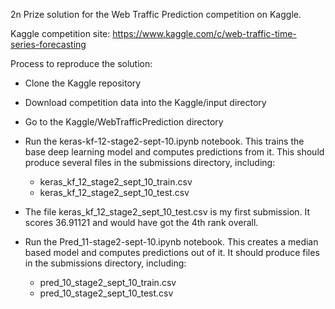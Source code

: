 2n Prize solution for the Web Traffic Prediction competition on Kaggle.

Kaggle competition site: https://www.kaggle.com/c/web-traffic-time-series-forecasting

Process to reproduce the solution:

* Clone the Kaggle repository

* Download competition data into the Kaggle/input directory

* Go to the Kaggle/WebTrafficPrediction directory

* Run the keras-kf-12-stage2-sept-10.ipynb notebook.  This trains the base deep learning model and computes predictions from it. This should produce several files in the submissions directory, including:
     * keras_kf_12_stage2_sept_10_train.csv
     * keras_kf_12_stage2_sept_10_test.csv
      
* The file keras_kf_12_stage2_sept_10_test.csv is my first submission.  It scores 36.91121 and would have got the 4th rank overall.

* Run the Pred_11-stage2-sept-10.ipynb notebook.  This creates a median based model and computes predictions out of it.  It should produce files in the submissions directory, including:
    * pred_10_stage2_sept_10_train.csv
    * pred_10_stage2_sept_10_test.csv

